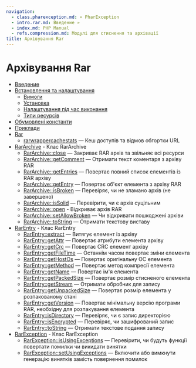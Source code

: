 ```yaml
---
navigation:
  - class.pharexception.md: « PharException
  - intro.rar.md: Введение »
  - index.md: PHP Manual
  - refs.compression.md: Модулі для стиснення та архівації
title: Архівування Rar
---
```

# Архівування Rar

-   [Введение](intro.rar.md)
-   [Встановлення та налаштування](rar.setup.md)
    -   [Вимоги](rar.requirements.md)
    -   [Установка](rar.installation.md)
    -   [Налаштування під час виконання](rar.configuration.md)
    -   [Типи ресурсів](rar.resources.md)
-   [Обумовлені константи](rar.constants.md)
-   [Приклади](rar.examples.md)
-   [Rar](ref.rar.md)
    -   [rarwrappercachestats](function.rar-wrapper-cache-stats.md) — Кеш доступів та відмов обгортки URL
-   [RarArchive](class.rararchive.md) - Клас RarArchive
    -   [RarArchive::close](rararchive.close.md) — Закриває RAR архів та звільняє всі ресурси
    -   [RarArchive::getComment](rararchive.getcomment.md) — Отримати текст коментаря з архіву RAR
    -   [RarArchive::getEntries](rararchive.getentries.md) — Повертає повний список елементів із RAR архіву
    -   [RarArchive::getEntry](rararchive.getentry.md) — Повертає об'єкт елемента з архіву RAR
    -   [RarArchive::isBroken](rararchive.isbroken.md) — Перевіряє, чи не зламано архів (не завершено)
    -   [RarArchive::isSolid](rararchive.issolid.md) — Перевірити, чи є архів суцільним
    -   [RarArchive::open](rararchive.open.md) - Відкриває архів RAR
    -   [RarArchive::setAllowBroken](rararchive.setallowbroken.md) — Чи відкривати пошкоджені архіви
    -   [RarArchive::toString](rararchive.tostring.md) — Отримати текстову виставу
-   [RarEntry](class.rarentry.md) - Клас RarEntry
    -   [RarEntry::extract](rarentry.extract.md) — Витягує елемент із архіву
    -   [RarEntry::getAttr](rarentry.getattr.md) — Повертає атрибути елемента архіву
    -   [RarEntry::getCrc](rarentry.getcrc.md) — Повертає CRC елемент архіву
    -   [RarEntry::getFileTime](rarentry.getfiletime.md) — Останнім часом повертає зміни елемента
    -   [RarEntry::getHostOs](rarentry.gethostos.md) — Повертає оригінальну ОС елемента
    -   [RarEntry::getMethod](rarentry.getmethod.md) — Повертає метод компресії елемента
    -   [RarEntry::getName](rarentry.getname.md) — Повертає ім'я елемента
    -   [RarEntry::getPackedSize](rarentry.getpackedsize.md) — Повертає розмір стисненого елемента
    -   [RarEntry::getStream](rarentry.getstream.md) — Отримати обробник для запису
    -   [RarEntry::getUnpackedSize](rarentry.getunpackedsize.md) — Повертає розмір елемента у розпакованому стані
    -   [RarEntry::getVersion](rarentry.getversion.md) — Повертає мінімальну версію програми RAR, необхідну для розпакування елемента
    -   [RarEntry::isDirectory](rarentry.isdirectory.md) — Перевіряє, чи є запис директорією
    -   [RarEntry::isEncrypted](rarentry.isencrypted.md) — Перевіряє, чи зашифрований запис
    -   [RarEntry::toString](rarentry.tostring.md) — Отримати текстове подання запису
-   [RarException](class.rarexception.md) - Клас RarException
    -   [RarException::isUsingExceptions](rarexception.isusingexceptions.md) — Перевірити, чи будуть функції повертати помилки чи викидати винятки
    -   [RarException::setUsingExceptions](rarexception.setusingexceptions.md) — Включити або вимкнути генерацію винятків замість повернення помилок
